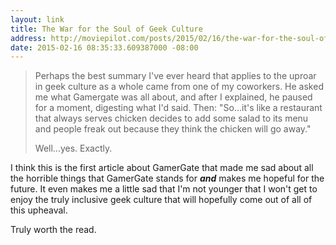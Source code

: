 ```yaml
---
layout: link
title: The War for the Soul of Geek Culture
address: http://moviepilot.com/posts/2015/02/16/the-war-for-the-soul-of-geek-culture-2689164
date: 2015-02-16 08:35:33.609387000 -08:00
---
```


> Perhaps the best summary I've ever heard that applies to the uproar in geek culture as a whole came from one of my coworkers. He asked me what Gamergate was all about, and after I explained, he paused for a moment, digesting what I'd said. Then: "So...it's like a restaurant that always serves chicken decides to add some salad to its menu and people freak out because they think the chicken will go away."
>
> Well...yes. Exactly.

I think this is the first article about GamerGate that made me sad about all the horrible things that GamerGate stands for ***and*** makes me hopeful for the future. It even makes me a little sad that I'm not younger that I won't get to enjoy the truly inclusive geek culture that will hopefully come out of all of this upheaval.

Truly worth the read.
